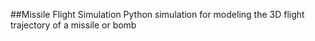 ##Missile Flight Simulation
 Python simulation for modeling the 3D flight trajectory of a missile or bomb
